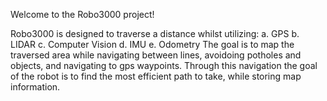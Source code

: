 Welcome to the Robo3000 project!

Robo3000 is designed to traverse a distance whilst utilizing:
                                                    a. GPS
                                                    b. LIDAR
                                                    c. Computer Vision
                                                    d. IMU
                                                    e. Odometry
The goal is to map the traversed area while navigating between lines, avoidoing potholes and objects, and navigating to gps waypoints.
Through this navigation the goal of the robot is to find the most efficient path to take, while storing map information.
